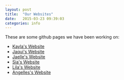 ```yaml
---
layout: post
title:  "Our Websites"
date:   2015-03-23 09:39:03
categories: info
---
```

These are some github pages we have been working on:

* [Kayla's Website][kayla's pages]
* [Jaqui's Website][jaqui's pages]
* [Jaelle's Website][jaelle's pages]
* [Sia's Website][sia's pages]
* [Lila's Website][lila's pages]
* [Angelles's Website][angelles's pages]


[kayla's pages]: http://kayladowling.github.io/

[jaqui's pages]: http://spaceotterinspace.github.io/

[jaelle's pages]:http://jaelle.github.io/

[sia's pages]: http://siakaramalegos.github.io/

[lila's pages]: http://lila-mohamed.github.io/

[angelles's pages]: http://angelles.github.io/